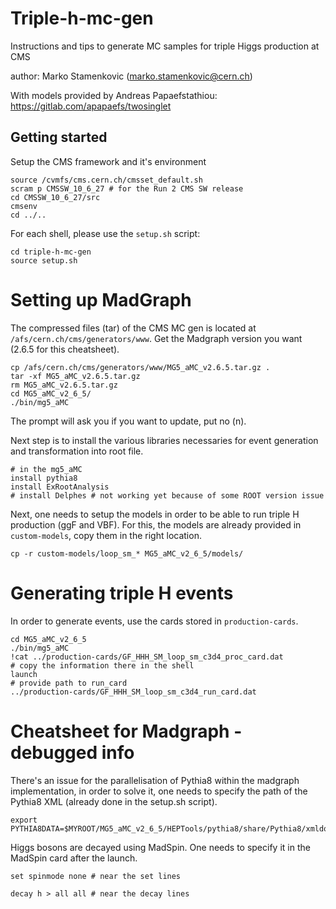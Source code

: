 # Triple-h-mc-gen
Instructions and tips to generate MC samples for triple Higgs production at CMS

author: Marko Stamenkovic (marko.stamenkovic@cern.ch)

With models provided by Andreas Papaefstathiou: https://gitlab.com/apapaefs/twosinglet

## Getting started

Setup the CMS framework and it's environment

```
source /cvmfs/cms.cern.ch/cmsset_default.sh
scram p CMSSW_10_6_27 # for the Run 2 CMS SW release
cd CMSSW_10_6_27/src
cmsenv
cd ../..
```

For each shell, please use the `setup.sh` script:

```
cd triple-h-mc-gen
source setup.sh
```

# Setting up MadGraph

The compressed files (tar) of the CMS MC gen is located at `/afs/cern.ch/cms/generators/www`. Get the Madgraph version you want (2.6.5 for this cheatsheet). 

```
cp /afs/cern.ch/cms/generators/www/MG5_aMC_v2.6.5.tar.gz .
tar -xf MG5_aMC_v2.6.5.tar.gz
rm MG5_aMC_v2.6.5.tar.gz
cd MG5_aMC_v2_6_5/
./bin/mg5_aMC
```

The prompt will ask you if you want to update, put no (n). 

Next step is to install the various libraries necessaries for event generation and transformation into root file. 

```
# in the mg5_aMC 
install pythia8
install ExRootAnalysis
# install Delphes # not working yet because of some ROOT version issue
```

Next, one needs to setup the models in order to be able to run triple H production (ggF and VBF). For this, the models are already provided in `custom-models`, copy them in the right location.

```
cp -r custom-models/loop_sm_* MG5_aMC_v2_6_5/models/
```

# Generating triple H events
In order to generate events, use the cards stored in `production-cards`. 

```
cd MG5_aMC_v2_6_5
./bin/mg5_aMC
!cat ../production-cards/GF_HHH_SM_loop_sm_c3d4_proc_card.dat
# copy the information there in the shell
launch
# provide path to run_card
../production-cards/GF_HHH_SM_loop_sm_c3d4_run_card.dat
```

# Cheatsheet for Madgraph - debugged info

There's an issue for the parallelisation of Pythia8 within the madgraph implementation, in order to solve it, one needs to specify the path of the Pythia8 XML (already done in the setup.sh script). 

```
export PYTHIA8DATA=$MYROOT/MG5_aMC_v2_6_5/HEPTools/pythia8/share/Pythia8/xmldoc/
```

Higgs bosons are decayed using MadSpin. One needs to specify it in the MadSpin card after the launch. 

```
set spinmode none # near the set lines

decay h > all all # near the decay lines
```




